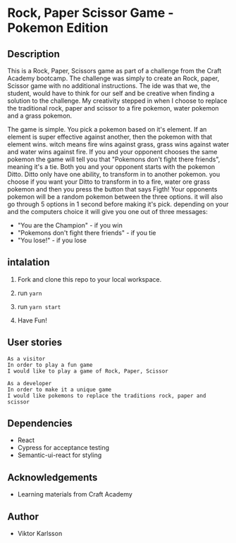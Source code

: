 # Rock, Paper Scissor Game - Pokemon Edition

## Description
This is a Rock, Paper, Scissors game as part of a challenge from the Craft Academy bootcamp. The challenge was simply to create an Rock, paper, Scissor game with no additional instructions. The ide was that we, the student, would have to think for our self and be creative when finding a solution to the challenge. My creativity stepped in when I choose to replace the traditional rock, paper and scissor to a fire pokemon, water pokemon and a grass pokemon. 

The game is simple. You pick a pokemon based on it's element. If an element is super effective against another, then the pokemon with that element wins. witch means fire wins against grass, grass wins against water and water wins against fire. If you and your opponent chooses the same pokemon the game will tell you that "Pokemons don't fight there friends", meaning it's a tie. Both you and your opponent starts with the pokemon Ditto. Ditto only have one ability, to transform in to another pokemon. you choose if you want your Ditto to transform in to a fire, water ore grass pokemon and then you press the button that says Figth! Your opponents pokemon will be a random pokemon between the three options. it will also go through 5 options in 1 second before making it's pick. depending on your and the computers choice it will give you one out of three messages:

* "You are the Champion" - if you win
* "Pokemons don't fight there friends" - if you tie
* "You lose!" - if you lose

## intalation

1. Fork and clone this repo to your local workspace.

2. run ```yarn```

3. run ```yarn start```

4. Have Fun!

## User stories
```
As a visitor
In order to play a fun game
I would like to play a game of Rock, Paper, Scissor 
```
```
As a developer
In order to make it a unique game 
I would like pokemons to replace the traditions rock, paper and scissor
```

## Dependencies
- React
- Cypress for acceptance testing
- Semantic-ui-react for styling

## Acknowledgements
- Learning materials from Craft Academy

## Author
- Viktor Karlsson


